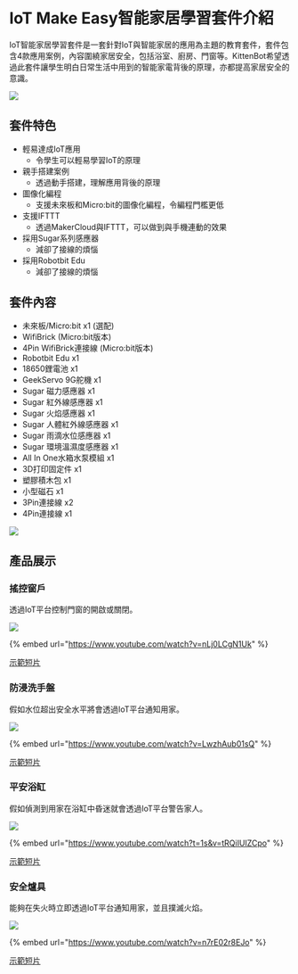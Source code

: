 # IoT Make Easy智能家居學習套件介紹

IoT智能家居學習套件是一套針對IoT與智能家居的應用為主題的教育套件，套件包含4款應用案例，內容圍繞家居安全，包括浴室、廚房、門窗等。KittenBot希望透過此套件讓學生明白日常生活中用到的智能家電背後的原理，亦都提高家居安全的意識。

![](https://kittenbothk.readthedocs.io/en/latest/\_images/box1.jpg)

## 套件特色

* 輕易達成IoT應用
  * 令學生可以輕易學習IoT的原理
* 親手搭建案例
  * 透過動手搭建，理解應用背後的原理
* 圖像化編程
  * 支援未來板和Micro:bit的圖像化編程，令編程門檻更低
* 支援IFTTT
  * 透過MakerCloud與IFTTT，可以做到與手機連動的效果
* 採用Sugar系列感應器
  * 減卻了接線的煩惱
* 採用Robotbit Edu
  * 減卻了接線的煩惱

## 套件內容

* 未來板/Micro:bit x1 (選配)
* WifiBrick (Micro:bit版本)
* 4Pin WifiBrick連接線 (Micro:bit版本)
* Robotbit Edu x1
* 18650鋰電池 x1
* GeekServo 9G舵機 x1
* Sugar 磁力感應器 x1
* Sugar 紅外線感應器 x1
* Sugar 火焰感應器 x1
* Sugar 人體紅外線感應器 x1
* Sugar 雨滴水位感應器 x1
* Sugar 環境溫濕度感應器 x1
* All In One水箱水泵模組 x1
* 3D打印固定件 x1
* 塑膠積木包 x1
* 小型磁石 x1
* 3Pin連接線 x2
* 4Pin連接線 x1

![](https://kittenbothk.readthedocs.io/en/latest/\_images/box2.jpg)

## 產品展示

### 搖控窗戶

透過IoT平台控制門窗的開啟或關閉。

![](https://kittenbothk.readthedocs.io/en/latest/\_images/door1.jpg)

{% embed url="https://www.youtube.com/watch?v=nLj0LCgN1Uk" %}

[示範短片](https://www.youtube.com/watch?v=nLj0LCgN1Uk)

### 防浸洗手盤

假如水位超出安全水平將會透過IoT平台通知用家。

![](https://kittenbothk.readthedocs.io/en/latest/\_images/sink1.jpg)

{% embed url="https://www.youtube.com/watch?v=LwzhAub01sQ" %}

[示範短片](https://www.youtube.com/watch?v=LwzhAub01sQ)

### 平安浴缸

假如偵測到用家在浴缸中昏迷就會透過IoT平台警告家人。

![](https://kittenbothk.readthedocs.io/en/latest/\_images/bathtub.jpg)

{% embed url="https://www.youtube.com/watch?t=1s&v=tRQiIUIZCpo" %}

[示範短片](https://www.youtube.com/watch?v=tRQiIUIZCpo\&t=1s)

### 安全爐具

能夠在失火時立即透過IoT平台通知用家，並且撲滅火焰。

![](https://kittenbothk.readthedocs.io/en/latest/\_images/stove1.jpg)

{% embed url="https://www.youtube.com/watch?v=n7rE02r8EJo" %}

[示範短片](https://www.youtube.com/watch?v=n7rE02r8EJo)
